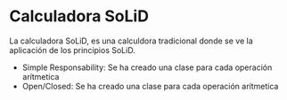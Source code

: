 # Calculadora SoLiD
La calculadora SoLiD, es una calculdora tradicional donde se ve la aplicación de los principios SoLiD.

* Simple Responsability: Se ha creado una clase para cada operación arítmetica
* Open/Closed: Se ha creado una clase para cada operación arítmetica
